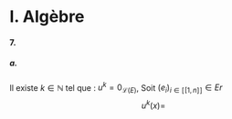 # I. Algèbre
#### 7.
##### a.
Il existe $k \in \mathbb{N}$ tel que : $u^{k} = 0_{\mathcal{L}(E)}$,
Soit $(e_{i})_{i \in [\![1, n]\!]} \in Er$
$$u^{k}(x) = $$